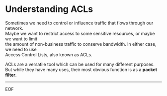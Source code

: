 # Understanding ACLs

Sometimes we need to control or influence traffic that flows through our network.  
Maybe we want to restrict access to some sensitive resources, or maybe we want to limit  
the amount of non-business traffic to conserve bandwidth. In either case, we need to use  
Access Control Lists, also known as ACLs.  

ACLs are a versatile tool which can be used for many different purposes.  
But while they have many uses, their most obvious function is as a **packet filter**.  



---
EOF
